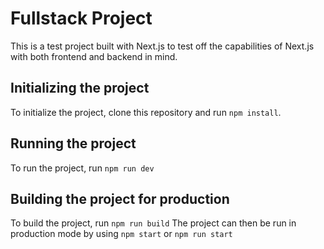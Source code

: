 # Fullstack Project

This is a test project built with Next.js to test off the capabilities of Next.js with both
frontend and backend in mind.

## Initializing the project

To initialize the project, clone this repository and run `npm install`.

## Running the project

To run the project, run `npm run dev`

## Building the project for production

To build the project, run `npm run build`
The project can then be run in production mode by using `npm start` or `npm run start`
